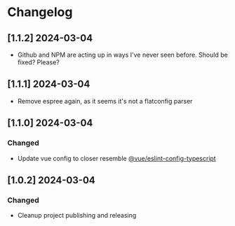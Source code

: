 # Changelog

## [1.1.2] 2024-03-04

-   Github and NPM are acting up in ways I've never seen before. Should be fixed? Please?

## [1.1.1] 2024-03-04

-   Remove espree again, as it seems it's not a flatconfig parser

## [1.1.0] 2024-03-04

### Changed

-   Update vue config to closer resemble [@vue/eslint-config-typescript](https://github.com/vuejs/eslint-config-typescript)

## [1.0.2] 2024-03-04

### Changed

-   Cleanup project publishing and releasing
